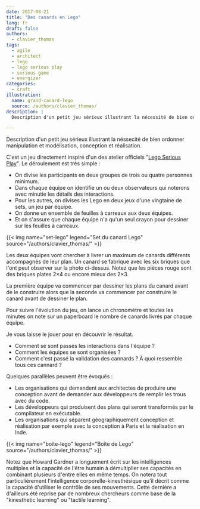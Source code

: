 ```yaml
---
date: 2017-08-21
title: "Des canards en Lego"
lang: fr
draft: false
authors:
  - clavier_thomas
tags:
  - agile
  - architect
  - lego
  - lego serious play
  - serious game
  - energizer
categories:
  - craft
illustration:
  name: grand-canard-lego
  source: /authors/clavier_thomas/
description: |
  Description d'un petit jeu sérieux illustrant la nécessité de bien ordonner manipulation et modélisation, conception et réalisation.

---
```


Description d'un petit jeu sérieux illustrant la néssecité de bien ordonner manipulation et modélisation, conception et réalisation.

C'est un jeu directement inspiré d'un des atelier officiels "[Lego Serious Play](https://www.lego.com/en-us/seriousplay)". Le déroulement est très simple :

- On divise les participants en deux groupes de trois ou quatre personnes minimum.
- Dans chaque équipe on identifie un ou deux observateurs qui noterons avec minutie les détails des interactions.
- Pour les autres, on divises les Lego en deux jeux d'une vingtaine de sets, un jeu par équipe.
- On donne un ensemble de feuilles à carreaux aux deux équipes.
- Et on s'assure que chaque équipe n'a qu'un seul crayon pour dessiner sur les feuilles à carreaux.

{{< img name="set-lego" legend="Set du canard Lego" source="/authors/clavier_thomas/" >}}

Les deux équipes vont chercher à livrer un maximum de canards différents accompagnés de leur plan.
Un canard se fabrique avec les six briques que l'ont peut observer sur la photo ci-dessus. Notez que les pièces rouge sont des briques plates 2×4 ou encore mieux des 2×3.

La première équipe va commencer par dessiner les plans du canard avant de le construire alors que la seconde va commencer par construire le canard avant de dessiner le plan.

Pour suivre l'évolution du jeu, on lance un chronomètre et toutes les minutes on note sur un paperboard le nombre de canards livrés par chaque équipe.

Je vous laisse le jouer pour en découvrir le résultat.

- Comment se sont passés les interactions dans l'équipe ?
- Comment les équipes se sont organisées ?
- Comment c'est passé la validation des cannards ? À quoi ressemble tous ces cannard ?

Quelques parallèles peuvent être évoqués :

- Les organisations qui demandent aux architectes de produire une conception avant de demander aux développeurs de remplir les trous avec du code.
- Les développeurs qui produisent des plans qui seront transformés par le compilateur en exécutable.
- Les organisations qui séparent géographiquement conception et réalisation par exemple avec la conception à Paris et la réalisation en Inde.

{{< img name="boite-lego" legend="Boîte de Lego" source="/authors/clavier_thomas/" >}}

Notez que Howard Gardner a longuement écrit sur les intelligences multiples et la capacité de l'être humain à démultiplier ses capacités en combinant plusieurs d'entre elles en même temps.
On notera tout particulièrement l'intelligence corporelle-kinesthésique qu'il décrit comme la capacité d'utiliser le contrôle de ses mouvements. Cette dernière a d'ailleurs été reprise par de nombreux chercheurs comme base de la "kinesthetic learning" ou "tactile learning".
